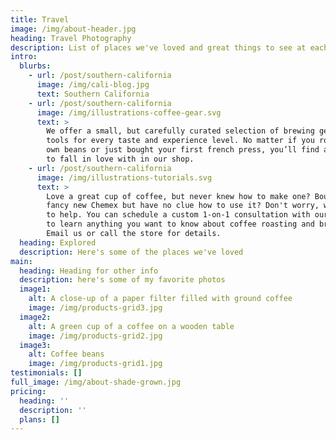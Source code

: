 ```yaml
---
title: Travel
image: /img/about-header.jpg
heading: Travel Photography
description: List of places we've loved and great things to see at each place.
intro:
  blurbs:
    - url: /post/southern-california
      image: /img/cali-blog.jpg
      text: Southern California
    - url: /post/southern-california
      image: /img/illustrations-coffee-gear.svg
      text: >
        We offer a small, but carefully curated selection of brewing gear and
        tools for every taste and experience level. No matter if you roast your
        own beans or just bought your first french press, you’ll find a gadget
        to fall in love with in our shop.
    - url: /post/southern-california
      image: /img/illustrations-tutorials.svg
      text: >
        Love a great cup of coffee, but never knew how to make one? Bought a
        fancy new Chemex but have no clue how to use it? Don't worry, we’re here
        to help. You can schedule a custom 1-on-1 consultation with our baristas
        to learn anything you want to know about coffee roasting and brewing.
        Email us or call the store for details.
  heading: Explored
  description: Here's some of the places we've loved
main:
  heading: Heading for other info
  description: here's some of my favorite photos
  image1:
    alt: A close-up of a paper filter filled with ground coffee
    image: /img/products-grid3.jpg
  image2:
    alt: A green cup of a coffee on a wooden table
    image: /img/products-grid2.jpg
  image3:
    alt: Coffee beans
    image: /img/products-grid1.jpg
testimonials: []
full_image: /img/about-shade-grown.jpg
pricing:
  heading: ''
  description: ''
  plans: []
---
```


